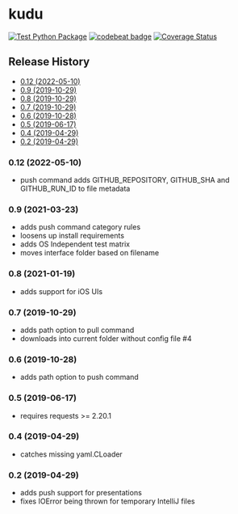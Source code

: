 # kudu
[![Test Python Package](https://github.com/torfeld6/kudu/actions/workflows/python-test.yml/badge.svg)](https://github.com/torfeld6/kudu/actions/workflows/python-test.yml) [![codebeat badge](https://codebeat.co/badges/be7de81c-c082-41ad-ba1d-ca5ee2d0b07a)](https://codebeat.co/projects/github-com-torfeld6-kudu-master) [![Coverage Status](https://coveralls.io/repos/github/torfeld6/kudu/badge.svg?branch=master)](https://coveralls.io/github/torfeld6/kudu?branch=master)

## Release History
 - [0.12 (2022-05-10)](#012-2022-05-10)
 - [0.9 (2019-10-29)](#09-2021-03-23)
 - [0.8 (2019-10-29)](#08-2021-01-19)
 - [0.7 (2019-10-29)](#07-2019-10-29)
 - [0.6 (2019-10-28)](#06-2019-10-28)
 - [0.5 (2019-06-17)](#05-2019-06-17)
 - [0.4 (2019-04-29)](#04-2019-04-29)
 - [0.2 (2019-04-29)](#02-2019-04-29)

### 0.12 (2022-05-10)
- push command adds GITHUB_REPOSITORY, GITHUB_SHA and GITHUB_RUN_ID to file metadata

### 0.9 (2021-03-23)
- adds push command category rules
- loosens up install requirements
- adds OS Independent test matrix
- moves interface folder based on filename
 
### 0.8 (2021-01-19)
- adds support for iOS UIs
 
### 0.7 (2019-10-29)
- adds path option to pull command
- downloads into current folder without config file  #4

### 0.6 (2019-10-28)
- adds path option to push command
 
### 0.5 (2019-06-17)
- requires requests >= 2.20.1

### 0.4 (2019-04-29)
- catches missing yaml.CLoader

### 0.2 (2019-04-29)
- adds push support for presentations
- fixes IOError being thrown for temporary IntelliJ files

